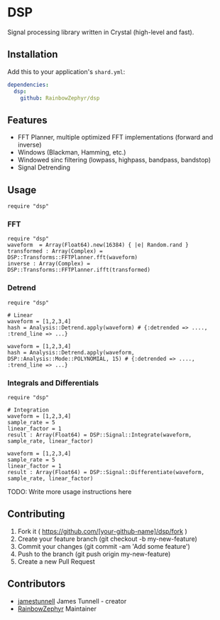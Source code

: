 # DSP

Signal processing library written in Crystal (high-level and fast).

## Installation

Add this to your application's `shard.yml`:

```yaml
dependencies:
  dsp:
    github: RainbowZephyr/dsp
```

## Features

* FFT Planner, multiple optimized FFT implementations (forward and inverse)
* Windows (Blackman, Hamming, etc.)
* Windowed sinc filtering (lowpass, highpass, bandpass, bandstop)
* Signal Detrending

## Usage

```crystal
require "dsp"
```

### FFT
```crystal
require "dsp"
waveform  = Array(Float64).new(16384) { |e| Random.rand }
transformed : Array(Complex) = DSP::Transforms::FFTPlanner.fft(waveform)
inverse : Array(Complex) = DSP::Transforms::FFTPlanner.ifft(transformed)
```
### Detrend
```crystal
require "dsp"

# Linear
waveform = [1,2,3,4]
hash = Analysis::Detrend.apply(waveform) # {:detrended => ...., :trend_line => ...}

waveform = [1,2,3,4]
hash = Analysis::Detrend.apply(waveform, DSP::Analysis::Mode::POLYNOMIAL, 15) # {:detrended => ...., :trend_line => ...}
```

### Integrals and Differentials
```crystal
require "dsp"

# Integration
waveform = [1,2,3,4]
sample_rate = 5
linear_factor = 1
result : Array(Float64) = DSP::Signal::Integrate(waveform, sample_rate, linear_factor)

waveform = [1,2,3,4]
sample_rate = 5
linear_factor = 1
result : Array(Float64) = DSP::Signal::Differentiate(waveform, sample_rate, linear_factor)
```

TODO: Write more usage instructions here

## Contributing

1. Fork it ( https://github.com/[your-github-name]/dsp/fork )
2. Create your feature branch (git checkout -b my-new-feature)
3. Commit your changes (git commit -am 'Add some feature')
4. Push to the branch (git push origin my-new-feature)
5. Create a new Pull Request

## Contributors

- [jamestunnell](https://github.com/jamestunnell) James Tunnell - creator
- [RainbowZephyr](https://github.com/RainbowZephyr) Maintainer
